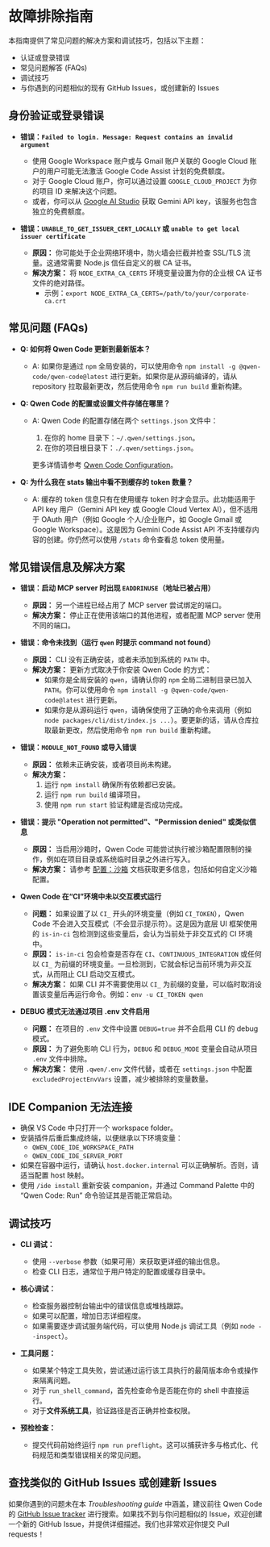 # 故障排除指南

本指南提供了常见问题的解决方案和调试技巧，包括以下主题：

- 认证或登录错误
- 常见问题解答 (FAQs)
- 调试技巧
- 与你遇到的问题相似的现有 GitHub Issues，或创建新的 Issues

## 身份验证或登录错误

- **错误：`Failed to login. Message: Request contains an invalid argument`**
  - 使用 Google Workspace 账户或与 Gmail 账户关联的 Google Cloud 账户的用户可能无法激活 Google Code Assist 计划的免费额度。
  - 对于 Google Cloud 账户，你可以通过设置 `GOOGLE_CLOUD_PROJECT` 为你的项目 ID 来解决这个问题。
  - 或者，你可以从 [Google AI Studio](http://aistudio.google.com/app/apikey) 获取 Gemini API key，该服务也包含独立的免费额度。

- **错误：`UNABLE_TO_GET_ISSUER_CERT_LOCALLY` 或 `unable to get local issuer certificate`**
  - **原因：** 你可能处于企业网络环境中，防火墙会拦截并检查 SSL/TLS 流量。这通常需要 Node.js 信任自定义的根 CA 证书。
  - **解决方案：** 将 `NODE_EXTRA_CA_CERTS` 环境变量设置为你的企业根 CA 证书文件的绝对路径。
    - 示例：`export NODE_EXTRA_CA_CERTS=/path/to/your/corporate-ca.crt`

## 常见问题 (FAQs)

- **Q: 如何将 Qwen Code 更新到最新版本？**
  - A: 如果你是通过 `npm` 全局安装的，可以使用命令 `npm install -g @qwen-code/qwen-code@latest` 进行更新。如果你是从源码编译的，请从 repository 拉取最新更改，然后使用命令 `npm run build` 重新构建。

- **Q: Qwen Code 的配置或设置文件存储在哪里？**
  - A: Qwen Code 的配置存储在两个 `settings.json` 文件中：
    1. 在你的 home 目录下：`~/.qwen/settings.json`。
    2. 在你的项目根目录下：`./.qwen/settings.json`。

    更多详情请参考 [Qwen Code Configuration](./cli/configuration.md)。

- **Q: 为什么我在 stats 输出中看不到缓存的 token 数量？**
  - A: 缓存的 token 信息只有在使用缓存 token 时才会显示。此功能适用于 API key 用户（Gemini API key 或 Google Cloud Vertex AI），但不适用于 OAuth 用户（例如 Google 个人/企业账户，如 Google Gmail 或 Google Workspace）。这是因为 Gemini Code Assist API 不支持缓存内容的创建。你仍然可以使用 `/stats` 命令查看总 token 使用量。

## 常见错误信息及解决方案

- **错误：启动 MCP server 时出现 `EADDRINUSE`（地址已被占用）**
  - **原因：** 另一个进程已经占用了 MCP server 尝试绑定的端口。
  - **解决方案：**
    停止正在使用该端口的其他进程，或者配置 MCP server 使用不同的端口。

- **错误：命令未找到（运行 `qwen` 时提示 command not found）**
  - **原因：** CLI 没有正确安装，或者未添加到系统的 `PATH` 中。
  - **解决方案：**
    更新方式取决于你安装 Qwen Code 的方式：
    - 如果你是全局安装的 `qwen`，请确认你的 `npm` 全局二进制目录已加入 `PATH`。你可以使用命令 `npm install -g @qwen-code/qwen-code@latest` 进行更新。
    - 如果你是从源码运行 `qwen`，请确保使用了正确的命令来调用（例如 `node packages/cli/dist/index.js ...`）。要更新的话，请从仓库拉取最新更改，然后使用命令 `npm run build` 重新构建。

- **错误：`MODULE_NOT_FOUND` 或导入错误**
  - **原因：** 依赖未正确安装，或者项目尚未构建。
  - **解决方案：**
    1. 运行 `npm install` 确保所有依赖都已安装。
    2. 运行 `npm run build` 编译项目。
    3. 使用 `npm run start` 验证构建是否成功完成。

- **错误：提示 "Operation not permitted"、"Permission denied" 或类似信息**
  - **原因：** 当启用沙箱时，Qwen Code 可能尝试执行被沙箱配置限制的操作，例如在项目目录或系统临时目录之外进行写入。
  - **解决方案：** 请参考 [配置：沙箱](./cli/configuration.md#sandboxing) 文档获取更多信息，包括如何自定义沙箱配置。

- **Qwen Code 在“CI”环境中未以交互模式运行**
  - **问题：** 如果设置了以 `CI_` 开头的环境变量（例如 `CI_TOKEN`），Qwen Code 不会进入交互模式（不会显示提示符）。这是因为底层 UI 框架使用的 `is-in-ci` 包检测到这些变量后，会认为当前处于非交互式的 CI 环境中。
  - **原因：** `is-in-ci` 包会检查是否存在 `CI`、`CONTINUOUS_INTEGRATION` 或任何以 `CI_` 为前缀的环境变量。一旦检测到，它就会标记当前环境为非交互式，从而阻止 CLI 启动交互模式。
  - **解决方案：** 如果 CLI 并不需要使用以 `CI_` 为前缀的变量，可以临时取消设置该变量后再运行命令。例如：`env -u CI_TOKEN qwen`

- **DEBUG 模式无法通过项目 .env 文件启用**
  - **问题：** 在项目的 `.env` 文件中设置 `DEBUG=true` 并不会启用 CLI 的 debug 模式。
  - **原因：** 为了避免影响 CLI 行为，`DEBUG` 和 `DEBUG_MODE` 变量会自动从项目 `.env` 文件中排除。
  - **解决方案：** 使用 `.qwen/.env` 文件代替，或者在 `settings.json` 中配置 `excludedProjectEnvVars` 设置，减少被排除的变量数量。

## IDE Companion 无法连接

- 确保 VS Code 中只打开一个 workspace folder。
- 安装插件后重启集成终端，以便继承以下环境变量：
  - `QWEN_CODE_IDE_WORKSPACE_PATH`
  - `QWEN_CODE_IDE_SERVER_PORT`
- 如果在容器中运行，请确认 `host.docker.internal` 可以正确解析。否则，请适当配置 host 映射。
- 使用 `/ide install` 重新安装 companion，并通过 Command Palette 中的 “Qwen Code: Run” 命令验证其是否能正常启动。

## 调试技巧

- **CLI 调试：**
  - 使用 `--verbose` 参数（如果可用）来获取更详细的输出信息。
  - 检查 CLI 日志，通常位于用户特定的配置或缓存目录中。

- **核心调试：**
  - 检查服务器控制台输出中的错误信息或堆栈跟踪。
  - 如果可以配置，增加日志详细程度。
  - 如果需要逐步调试服务端代码，可以使用 Node.js 调试工具（例如 `node --inspect`）。

- **工具问题：**
  - 如果某个特定工具失败，尝试通过运行该工具执行的最简版本命令或操作来隔离问题。
  - 对于 `run_shell_command`，首先检查命令是否能在你的 shell 中直接运行。
  - 对于**文件系统工具**，验证路径是否正确并检查权限。

- **预检检查：**
  - 提交代码前始终运行 `npm run preflight`。这可以捕获许多与格式化、代码规范和类型错误相关的常见问题。

## 查找类似的 GitHub Issues 或创建新 Issues

如果你遇到的问题未在本 _Troubleshooting guide_ 中涵盖，建议前往 Qwen Code 的 [GitHub Issue tracker](https://github.com/QwenLM/qwen-code/issues) 进行搜索。如果找不到与你问题相似的 Issue，欢迎创建一个新的 GitHub Issue，并提供详细描述。我们也非常欢迎你提交 Pull requests！
